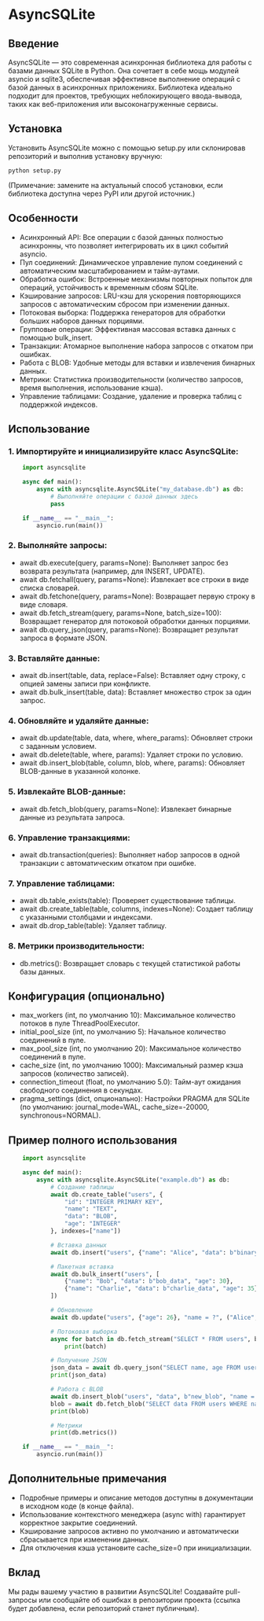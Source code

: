 # AsyncSQLite

## Введение

AsyncSQLite — это современная асинхронная библиотека для работы с базами данных SQLite в Python. Она сочетает в себе мощь модулей asyncio и sqlite3, обеспечивая эффективное выполнение операций с базой данных в асинхронных приложениях. Библиотека идеально подходит для проектов, требующих неблокирующего ввода-вывода, таких как веб-приложения или высоконагруженные сервисы.

## Установка

Установить AsyncSQLite можно с помощью setup.py или склонировав репозиторий и выполнив установку вручную:

    python setup.py 

(Примечание: замените на актуальный способ установки, если библиотека доступна через PyPI или другой источник.)

## Особенности

- Асинхронный API: Все операции с базой данных полностью асинхронны, что позволяет интегрировать их в цикл событий asyncio.
- Пул соединений: Динамическое управление пулом соединений с автоматическим масштабированием и тайм-аутами.
- Обработка ошибок: Встроенные механизмы повторных попыток для операций, устойчивость к временным сбоям SQLite.
- Кэширование запросов: LRU-кэш для ускорения повторяющихся запросов с автоматическим сбросом при изменении данных.
- Потоковая выборка: Поддержка генераторов для обработки больших наборов данных порциями.
- Групповые операции: Эффективная массовая вставка данных с помощью bulk_insert.
- Транзакции: Атомарное выполнение набора запросов с откатом при ошибках.
- Работа с BLOB: Удобные методы для вставки и извлечения бинарных данных.
- Метрики: Статистика производительности (количество запросов, время выполнения, использование кэша).
- Управление таблицами: Создание, удаление и проверка таблиц с поддержкой индексов.

## Использование

### 1. Импортируйте и инициализируйте класс AsyncSQLite:
```py
    import asyncsqlite

    async def main():
        async with asyncsqlite.AsyncSQLite("my_database.db") as db:
            # Выполняйте операции с базой данных здесь
            pass

    if __name__ == "__main__":
        asyncio.run(main())
```

### 2. Выполняйте запросы:
- await db.execute(query, params=None): Выполняет запрос без возврата результата (например, для INSERT, UPDATE).
- await db.fetchall(query, params=None): Извлекает все строки в виде списка словарей.
- await db.fetchone(query, params=None): Возвращает первую строку в виде словаря.
- await db.fetch_stream(query, params=None, batch_size=100): Возвращает генератор для потоковой обработки данных порциями.
- await db.query_json(query, params=None): Возвращает результат запроса в формате JSON.

### 3. Вставляйте данные:
- await db.insert(table, data, replace=False): Вставляет одну строку, с опцией замены записи при конфликте.
- await db.bulk_insert(table, data): Вставляет множество строк за один запрос.

### 4. Обновляйте и удаляйте данные:
- await db.update(table, data, where, where_params): Обновляет строки с заданным условием.
- await db.delete(table, where, params): Удаляет строки по условию.
- await db.insert_blob(table, column, blob, where, params): Обновляет BLOB-данные в указанной колонке.

### 5. Извлекайте BLOB-данные:
- await db.fetch_blob(query, params=None): Извлекает бинарные данные из результата запроса.

### 6. Управление транзакциями:
- await db.transaction(queries): Выполняет набор запросов в одной транзакции с автоматическим откатом при ошибке.

### 7. Управление таблицами:
- await db.table_exists(table): Проверяет существование таблицы.
- await db.create_table(table, columns, indexes=None): Создает таблицу с указанными столбцами и индексами.
- await db.drop_table(table): Удаляет таблицу.

### 8. Метрики производительности:
- db.metrics(): Возвращает словарь с текущей статистикой работы базы данных.

## Конфигурация (опционально)

- max_workers (int, по умолчанию 10): Максимальное количество потоков в пуле ThreadPoolExecutor.
- initial_pool_size (int, по умолчанию 5): Начальное количество соединений в пуле.
- max_pool_size (int, по умолчанию 20): Максимальное количество соединений в пуле.
- cache_size (int, по умолчанию 1000): Максимальный размер кэша запросов (количество записей).
- connection_timeout (float, по умолчанию 5.0): Тайм-аут ожидания свободного соединения в секундах.
- pragma_settings (dict, опционально): Настройки PRAGMA для SQLite (по умолчанию: journal_mode=WAL, cache_size=-20000, synchronous=NORMAL).

## Пример полного использования
```py
    import asyncsqlite

    async def main():
        async with asyncsqlite.AsyncSQLite("example.db") as db:
            # Создание таблицы
            await db.create_table("users", {
                "id": "INTEGER PRIMARY KEY",
                "name": "TEXT",
                "data": "BLOB",
                "age": "INTEGER"
            }, indexes=["name"])

            # Вставка данных
            await db.insert("users", {"name": "Alice", "data": b"binary", "age": 25})

            # Пакетная вставка
            await db.bulk_insert("users", [
                {"name": "Bob", "data": b"bob_data", "age": 30},
                {"name": "Charlie", "data": b"charlie_data", "age": 35}
            ])

            # Обновление
            await db.update("users", {"age": 26}, "name = ?", ("Alice",))

            # Потоковая выборка
            async for batch in db.fetch_stream("SELECT * FROM users", batch_size=2):
                print(batch)

            # Получение JSON
            json_data = await db.query_json("SELECT name, age FROM users")
            print(json_data)

            # Работа с BLOB
            await db.insert_blob("users", "data", b"new_blob", "name = ?", ("Bob",))
            blob = await db.fetch_blob("SELECT data FROM users WHERE name = ?", ("Bob",))
            print(blob)

            # Метрики
            print(db.metrics())

    if __name__ == "__main__":
        asyncio.run(main())
```
## Дополнительные примечания

- Подробные примеры и описание методов доступны в документации в исходном коде (в конце файла).
- Использование контекстного менеджера (async with) гарантирует корректное закрытие соединений.
- Кэширование запросов активно по умолчанию и автоматически сбрасывается при изменении данных.
- Для отключения кэша установите cache_size=0 при инициализации.

## Вклад

Мы рады вашему участию в развитии AsyncSQLite! Создавайте pull-запросы или сообщайте об ошибках в репозитории проекта (ссылка будет добавлена, если репозиторий станет публичным).
